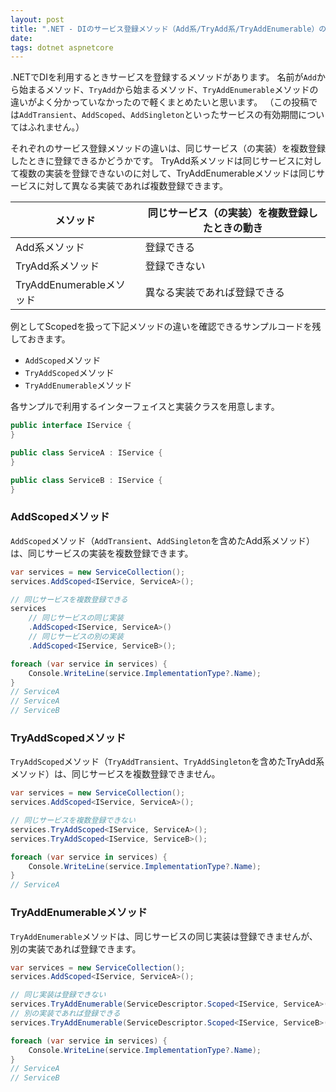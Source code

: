 ```yaml
---
layout: post
title: ".NET - DIのサービス登録メソッド（Add系/TryAdd系/TryAddEnumerable）の違いを確認する"
date: 
tags: dotnet aspnetcore
---
```


.NETでDIを利用するときサービスを登録するメソッドがあります。
名前が`Add`から始まるメソッド、`TryAdd`から始まるメソッド、`TryAddEnumerable`メソッドの違いがよく分かっていなかったので軽くまとめたいと思います。
（この投稿では`AddTransient`、`AddScoped`、`AddSingleton`といったサービスの有効期間についてはふれません。）

それぞれのサービス登録メソッドの違いは、同じサービス（の実装）を複数登録したときに登録できるかどうかです。
TryAdd系メソッドは同じサービスに対して複数の実装を登録できないのに対して、TryAddEnumerableメソッドは同じサービスに対して異なる実装であれば複数登録できます。

| メソッド | 同じサービス（の実装）を複数登録したときの動き |
|--|--|
| Add系メソッド | 登録できる |
| TryAdd系メソッド | 登録できない |
| TryAddEnumerableメソッド | 異なる実装であれば登録できる |

例としてScopedを扱って下記メソッドの違いを確認できるサンプルコードを残しておきます。
- `AddScoped`メソッド
- `TryAddScoped`メソッド
- `TryAddEnumerable`メソッド

各サンプルで利用するインターフェイスと実装クラスを用意します。

```csharp
public interface IService {
}

public class ServiceA : IService {
}

public class ServiceB : IService {
}
```

### AddScopedメソッド

`AddScoped`メソッド（`AddTransient`、`AddSingleton`を含めたAdd系メソッド）は、同じサービスの実装を複数登録できます。

```csharp
var services = new ServiceCollection();
services.AddScoped<IService, ServiceA>();

// 同じサービスを複数登録できる
services
	// 同じサービスの同じ実装
	.AddScoped<IService, ServiceA>()
	// 同じサービスの別の実装
	.AddScoped<IService, ServiceB>();

foreach (var service in services) {
	Console.WriteLine(service.ImplementationType?.Name);
}
// ServiceA
// ServiceA
// ServiceB
```

### TryAddScopedメソッド

`TryAddScoped`メソッド（`TryAddTransient`、`TryAddSingleton`を含めたTryAdd系メソッド）は、同じサービスを複数登録できません。

```csharp
var services = new ServiceCollection();
services.AddScoped<IService, ServiceA>();

// 同じサービスを複数登録できない
services.TryAddScoped<IService, ServiceA>();
services.TryAddScoped<IService, ServiceB>();

foreach (var service in services) {
	Console.WriteLine(service.ImplementationType?.Name);
}
// ServiceA
```

### TryAddEnumerableメソッド

`TryAddEnumerable`メソッドは、同じサービスの同じ実装は登録できませんが、別の実装であれば登録できます。

```csharp
var services = new ServiceCollection();
services.AddScoped<IService, ServiceA>();

// 同じ実装は登録できない
services.TryAddEnumerable(ServiceDescriptor.Scoped<IService, ServiceA>());
// 別の実装であれば登録できる
services.TryAddEnumerable(ServiceDescriptor.Scoped<IService, ServiceB>());

foreach (var service in services) {
	Console.WriteLine(service.ImplementationType?.Name);
}
// ServiceA
// ServiceB
```
